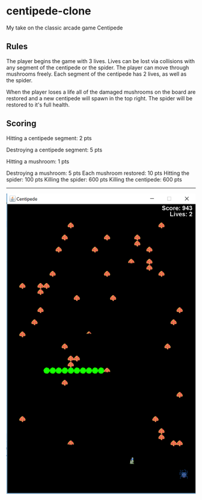 # centipede-clone
My take on the classic arcade game Centipede

## Rules

The player begins the game with 3 lives. Lives can be lost via collisions with any segment of the centipede or the spider. The player can move through mushrooms freely. Each segment of the centipede has 2 lives, as well as the spider.

When the player loses a life all of the damaged mushrooms on the board are restored and a new centipede will spawn in the top right. The spider will be restored to it's full health.

## Scoring

Hitting a centipede segment: 2 pts

Destroying a centipede segment: 5 pts

Hitting a mushroom: 1 pts

Destroying a mushroom: 5 pts
Each mushroom restored: 10 pts
Hitting the spider: 100 pts
Killing the spider: 600 pts
Killing the centipede: 600 pts

---

![gameplay](https://raw.githubusercontent.com/colin-harrison/centipede-clone/master/gallery/gameplay1.png)
